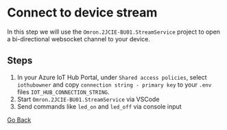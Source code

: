 # Connect to device stream

In this step we will use the `Omron.2JCIE-BU01.StreamService` project to open a bi-directional websocket channel to your device.

## Steps

1. In your Azure IoT Hub Portal, under `Shared access policies`, select `iothubowner` and copy `connection string - primary key` to your `.env` files `IOT_HUB_CONNECTION_STRING`.
1. Start `Omron.2JCIE-BU01.StreamService` via VSCode
1. Send commands like `led_on` and `led_off` via console input


[Go Back](../device-client-iothub.md)
